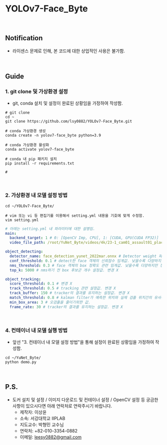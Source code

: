 # YOLOv7-Face_Byte
<br>

## Notification
* 라이센스 문제로 인해, 본 코드에 대한 상업적인 사용은 불가함.
<br>

## Guide
### 1. git clone 및 가상환경 설정
* git, conda 설치 및 설정이 완료된 상황임을 가정하여 작성함.
```shell
# git clone
cd ~
git clone https://github.com/lsy0882/YOLOv7-Face_Byte.git

# conda 가상환경 생성
conda create -n yolov7-face_byte python=3.9

# conda 가상환경 활성화
conda activate yolov7-face_byte

# conda 내 pip 패키지 설치
pip install -r requirements.txt

# 
```
<br>

### 2. 가상환경 내 모델 설정 방법
```shell
cd ~/YOLOv7-Face_Byte/

# vim 또는 vi 등 편집기를 이용해서 setting.yml 내용을 기호에 맞게 수정함.
vim setting.yml
```
```yaml
# 아래는 setting.yml 내 파라미터에 대한 설명임.
main:
  backend_target: 1 # 0: [OpenCV Imp, CPU], 1: [CUDA, GPU(CUDA FP32)] || 0은 CPU로 동작, 1은 GPU로 동작
  video_file_path: /root/YuNet_Byte/videos/4k/23-1_cam01_assault01_place02_night_spring.mp4 # 모델에 입력할 영상 데이터 경로

object_detecting:
  detector_name: face_detection_yunet_2022mar.onnx # Detector weight 파일. 변경 X
  conf_threshold: 0.1 # detect한 face 객체의 신뢰점수 임계값. 낮을수록 다양하지만 정확도 낮은 객체 검출
  nms_threshold: 0.3 # face 객체의 box 정확도 관련 임계값. 낮을수록 다양하지만 정확도 낮은 box 검출
  top_k: 5000 # nms하기 전 box 후보군 개수 설정값. 변경 X

object_tracking:
  score_threshold: 0.1 # 변경 X
  track_threshold: 0.5 # tracking 관련 설정값. 변경 X
  track_buffer: 150 # tracker의 결과를 유지하는 설정값. 변경 X
  match_threshold: 0.8 # kalman filter가 예측한 위치와 실제 검출 위치간의 유사성 계산관련 설정값. 변경 X
  min_box_area: 3 # 오검출을 줄이기위한 값.
  frame_rate: 30 # tracker의 결과를 유지하는 설정값. 변경 X
```
<br>

### 4. 컨테이너 내 모델 실행 방법
* 앞선 "3. 컨테이너 내 모델 설정 방법"을 통해 설정이 완료된 상황임을 가정하여 작성함.
```
cd ~/YuNet_Byte/
python demo.py
```
<br>

## P.S.
* 도커 설치 및 설정 / 이미지 다운로드 및 컨테이너 설정 / OpenCV 설정 등 궁금한 사항이 있으시다면 아래 연락처로 연락주시기 바랍니다.
  * 제작자: 이상윤
  * 소속: 서강대학교 IIPLAB
  * 지도교수: 박형민 교수님
  * 연락처: +82-010-3354-0882
  * 이메일: leesy0882@gmail.com
